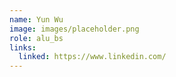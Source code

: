 ```yaml
---
name: Yun Wu
image: images/placeholder.png
role: alu_bs
links:
  linked: https://www.linkedin.com/
---
```

